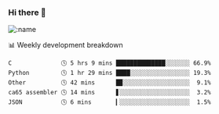 ### Hi there 👋

<!--
**lv2020/lv2020** is a ✨ _special_ ✨ repository because its `README.md` (this file) appears on your GitHub profile.

Here are some ideas to get you started:

- 🔭 I’m currently working on ...
- 🌱 I’m currently learning ...
- 👯 I’m looking to collaborate on ...
- 🤔 I’m looking for help with ...
- 💬 Ask me about ...
- 📫 How to reach me: ...
- 😄 Pronouns: ...
- ⚡ Fun fact: ...
-->
![:name](https://count.getloli.com/get/@:lv2020)
 <!-- waka-box start -->
📊 Weekly development breakdown
```text
C              🕓 5 hrs 9 mins ██████████████░░░░░░░ 66.9%
Python         🕓 1 hr 29 mins ████░░░░░░░░░░░░░░░░░ 19.3%
Other          🕓 42 mins      █▉░░░░░░░░░░░░░░░░░░░  9.1%
ca65 assembler 🕓 14 mins      ▋░░░░░░░░░░░░░░░░░░░░  3.2%
JSON           🕓 6 mins       ▎░░░░░░░░░░░░░░░░░░░░  1.5%
```
<!-- Powered by https://github.com/YouEclipse/waka-box-go . -->
<!-- waka-box end -->

